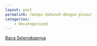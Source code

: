 ```yaml
---
layout: post
permalink: /mimpi-dibunuh-dengan-pisau/
categories:
    - Uncategorized
---
```


[Baca Selengkapnya](/06)